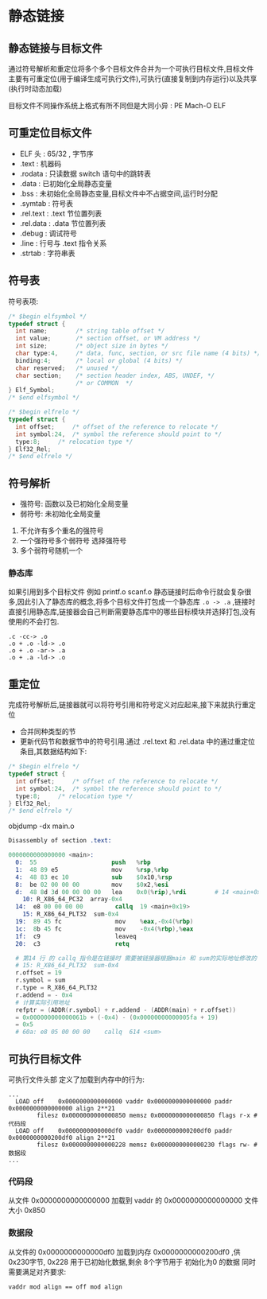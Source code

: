 # 静态链接

## 静态链接与目标文件

通过符号解析和重定位将多个多个目标文件合并为一个可执行目标文件,目标文件主要有可重定位(用于编译生成可执行文件),可执行(直接复制到内存运行)以及共享(执行时动态加载)

目标文件不同操作系统上格式有所不同但是大同小异 : PE Mach-O ELF

## 可重定位目标文件

* ELF 头 : 65/32 , 字节序
* .text : 机器码
* .rodata : 只读数据 switch 语句中的跳转表
* .data : 已初始化全局静态变量
* .bss : 未初始化全局静态变量,目标文件中不占据空间,运行时分配
* .symtab : 符号表
* .rel.text : .text 节位置列表
* .rel.data : .data 节位置列表
* .debug : 调试符号
* .line : 行号与 .text 指令关系
* .strtab : 字符串表

## 符号表

符号表项:

```c
/* $begin elfsymbol */
typedef struct {
  int name;        /* string table offset */
  int value;       /* section offset, or VM address */
  int size;        /* object size in bytes */
  char type:4,     /* data, func, section, or src file name (4 bits) */
  binding:4;       /* local or global (4 bits) */
  char reserved;   /* unused */  
  char section;    /* section header index, ABS, UNDEF, */
                   /* or COMMON  */  
} Elf_Symbol;
/* $end elfsymbol */

/* $begin elfrelo */
typedef struct {
  int offset;     /* offset of the reference to relocate */
  int symbol:24,  /* symbol the reference should point to */
  type:8;     /* relocation type */
} Elf32_Rel;
/* $end elfrelo */
```

## 符号解析

* 强符号: 函数以及已初始化全局变量
* 弱符号: 未初始化全局变量

1. 不允许有多个重名的强符号
2. 一个强符号多个弱符号 选择强符号
3. 多个弱符号随机一个

### 静态库

如果引用到多个目标文件 例如 printf.o scanf.o 静态链接时后命令行就会复杂很多,因此引入了静态库的概念,将多个目标文件打包成一个静态库 `.o -> .a` ,链接时直接引用静态库,链接器会自己判断需要静态库中的哪些目标模块并选择打包,没有使用的不会打包.

```shell
.c -cc-> .o
.o + .o -ld-> .o
.o + .o -ar-> .a
.o + .a -ld-> .o
```

## 重定位

完成符号解析后,链接器就可以将符号引用和符号定义对应起来,接下来就执行重定位

* 合并同种类型的节
* 更新代码节和数据节中的符号引用.通过 .rel.text 和 .rel.data 中的通过重定位条目,其数据结构如下:

```c
/* $begin elfrelo */
typedef struct {
  int offset;     /* offset of the reference to relocate */
  int symbol:24,  /* symbol the reference should point to */
  type:8;     /* relocation type */
} Elf32_Rel;
/* $end elfrelo */
```

objdump -dx main.o

```s
Disassembly of section .text:

0000000000000000 <main>:
  0:  55                     push   %rbp
  1:  48 89 e5               mov    %rsp,%rbp
  4:  48 83 ec 10            sub    $0x10,%rsp
  8:  be 02 00 00 00         mov    $0x2,%esi
  d:  48 8d 3d 00 00 00 00   lea    0x0(%rip),%rdi        # 14 <main+0x14>
    10: R_X86_64_PC32  array-0x4
  14:  e8 00 00 00 00         callq  19 <main+0x19>
    15: R_X86_64_PLT32  sum-0x4
  19:  89 45 fc               mov    %eax,-0x4(%rbp)
  1c:  8b 45 fc               mov    -0x4(%rbp),%eax
  1f:  c9                     leaveq
  20:  c3                     retq

  # 第14 行 的 callq 指令是在链接时 需要被链接器根据main 和 sum的实际地址修改的 修改依据如下:
  # 15: R_X86_64_PLT32  sum-0x4
  r.offset = 19
  r.symbol = sum
  r.type = R_X86_64_PLT32
  r.addend = - 0x4
  # 计算实际引用地址
  refptr = (ADDR(r.symbol) + r.addend - (ADDR(main) + r.offset))
  = 0x000000000000061b + (-0x4) - (0x00000000000005fa + 19)
  = 0x5
  # 60a: e8 05 00 00 00    callq  614 <sum>
```

## 可执行目标文件

可执行文件头部 定义了加载到内存中的行为:

```shell
...
  LOAD off    0x0000000000000000 vaddr 0x0000000000000000 paddr 0x0000000000000000 align 2**21
        filesz 0x0000000000000850 memsz 0x0000000000000850 flags r-x # 代码段
  LOAD off    0x0000000000000df0 vaddr 0x0000000000200df0 paddr 0x0000000000200df0 align 2**21
        filesz 0x0000000000000228 memsz 0x0000000000000230 flags rw- # 数据段
...
```

### 代码段

从文件 0x0000000000000000 加载到 vaddr 的 0x0000000000000000 文件大小 0x850

### 数据段

从文件的 0x0000000000000df0 加载到内存 0x0000000000200df0 ,供 0x230字节, 0x228 用于已初始化数据,剩余 8个字节用于 初始化为0 的数据 同时需要满足对齐要求:

```vaddr mod align == off mod align```
